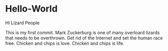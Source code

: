 # Hello-World

Hi Lizard People

This is my first commit. Mark Zuckerburg is one of many overloard lizards that needs to be overthrown. Get rid of the Internet and set the human race free.
Chicken and chips is love. Chicken and chips is life.
